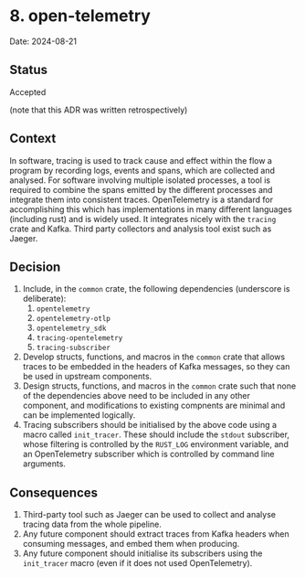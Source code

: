 # 8. open-telemetry

Date: 2024-08-21

## Status

Accepted

(note that this ADR was written retrospectively)

## Context

In software, tracing is used to track cause and effect within the flow a program by recording logs, events and spans, which are collected and analysed.
For software involving multiple isolated processes, a tool is required to combine the spans emitted by the different processes and integrate them into consistent traces.
OpenTelemetry is a standard for accomplishing this which has implementations in many different languages (including rust) and is widely used.
It integrates nicely with the `tracing` crate and Kafka.
Third party collectors and analysis tool exist such as Jaeger.

## Decision

1. Include, in the `common` crate, the following dependencies (underscore is deliberate):
    1. `opentelemetry`
    2. `opentelemetry-otlp`
    3. `opentelemetry_sdk`
    4. `tracing-opentelemetry`
    5. `tracing-subscriber`
2. Develop structs, functions, and macros in the `common` crate that allows traces to be embedded in the headers of Kafka messages, so they can be used in upstream components.
3. Design structs, functions, and macros in the `common` crate such that none of the dependencies above need to be included in any other component, and modifications to existing compnents are minimal and can be implemented logically.
4. Tracing subscribers should be initialised by the above code using a macro called `init_tracer`. These should include the `stdout` subscriber, whose filtering is controlled by the `RUST_LOG` environment variable, and an OpenTelemetry subscriber which is controlled by command line arguments.

## Consequences

1. Third-party tool such as Jaeger can be used to collect and analyse tracing data from the whole pipeline.
2. Any future component should extract traces from Kafka headers when consuming messages, and embed them when producing.
3. Any future component should initialise its subscribers using the `init_tracer` macro (even if it does not used OpenTelemetry).

